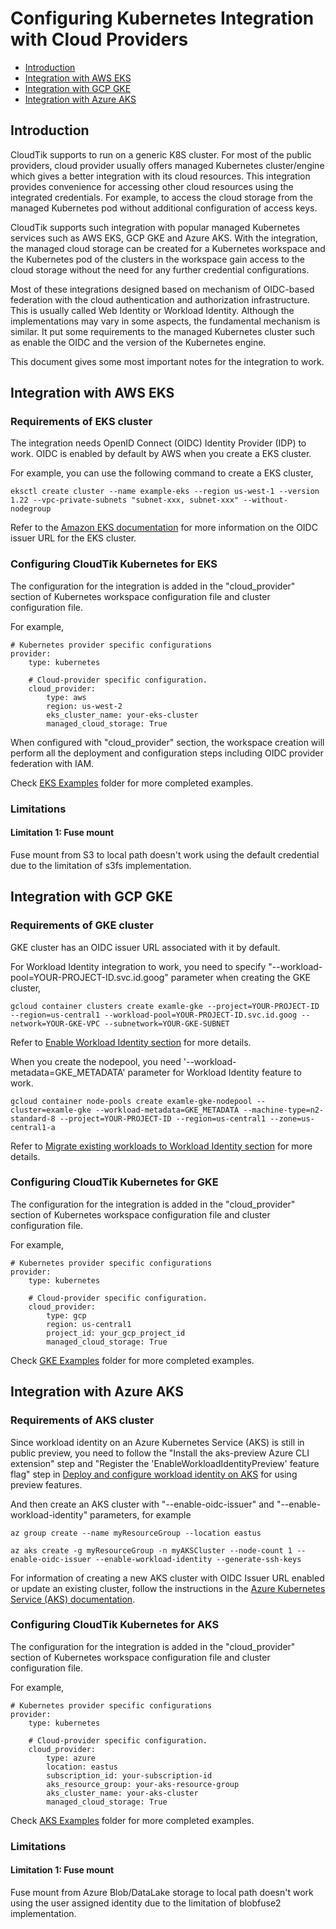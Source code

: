 # Configuring Kubernetes Integration with Cloud Providers

- [Introduction](#introduction)
- [Integration with AWS EKS](#integration-with-aws-eks)
- [Integration with GCP GKE](#integration-with-gcp-gke)
- [Integration with Azure AKS](#integration-with-azure-aks)

## Introduction
CloudTik supports to run on a generic K8S cluster. For most of the public providers,
cloud provider usually offers managed Kubernetes cluster/engine
which gives a better integration with its cloud resources. This integration provides convenience
for accessing other cloud resources using the integrated credentials.
For example, to access the cloud storage from the managed Kubernetes pod without additional
configuration of access keys.

CloudTik supports such integration with popular managed Kubernetes services
such as AWS EKS, GCP GKE and Azure AKS. With the integration, the managed cloud storage
can be created for a Kubernetes workspace and the Kubernetes pod of the clusters in the workspace
gain access to the cloud storage without the need for any further credential configurations.

Most of these integrations designed based on mechanism of OIDC-based federation with the
cloud authentication and authorization infrastructure. This is usually called Web Identity
or Workload Identity. Although the implementations may vary in some aspects, the fundamental
mechanism is similar. It put some requirements to the managed Kubernetes cluster such as
enable the OIDC and the version of the Kubernetes engine.

This document gives some most important notes for the integration to work. 

## Integration with AWS EKS

### Requirements of EKS cluster
The integration needs OpenID Connect (OIDC) Identity Provider (IDP) to work.
OIDC is enabled by default by AWS when you create a EKS cluster.

For example, you can use the following command to create a EKS cluster,

```
eksctl create cluster --name example-eks --region us-west-1 --version 1.22 --vpc-private-subnets "subnet-xxx, subnet-xxx" --without-nodegroup
```

Refer to the [Amazon EKS documentation](https://docs.aws.amazon.com/eks/latest/userguide/enable-iam-roles-for-service-accounts.html)
for more information on the OIDC issuer URL for the EKS cluster.

### Configuring CloudTik Kubernetes for EKS
The configuration for the integration is added in the "cloud_provider" section
of Kubernetes workspace configuration file and cluster configuration file.

For example,
```
# Kubernetes provider specific configurations
provider:
    type: kubernetes

    # Cloud-provider specific configuration.
    cloud_provider:
        type: aws
        region: us-west-2
        eks_cluster_name: your-eks-cluster
        managed_cloud_storage: True
```

When configured with "cloud_provider" section, the workspace creation
will perform all the deployment and configuration steps including OIDC provider
federation with IAM.

Check [EKS Examples](https://github.com/oap-project/cloudtik/tree/main/example/cluster/kubernetes/eks)
folder for more completed examples.

### Limitations
#### Limitation 1: Fuse mount 
Fuse mount from S3 to local path doesn't work using the default credential
due to the limitation of s3fs implementation.

## Integration with GCP GKE

### Requirements of GKE cluster
GKE cluster has an OIDC issuer URL associated with it by default.

For Workload Identity integration to work,
you need to specify "--workload-pool=YOUR-PROJECT-ID.svc.id.goog" parameter when creating the GKE cluster,

```
gcloud container clusters create examle-gke --project=YOUR-PROJECT-ID --region=us-central1 --workload-pool=YOUR-PROJECT-ID.svc.id.goog --network=YOUR-GKE-VPC --subnetwork=YOUR-GKE-SUBNET
```

Refer to [Enable Workload Identity section](https://cloud.google.com/kubernetes-engine/docs/how-to/workload-identity#enable)
for more details.

When you create the nodepool, you need '--workload-metadata=GKE_METADATA' parameter for Workload Identity feature to work.
```
gcloud container node-pools create examle-gke-nodepool --cluster=examle-gke --workload-metadata=GKE_METADATA --machine-type=n2-standard-8 --project=YOUR-PROJECT-ID --region=us-central1 --zone=us-central1-a
```
Refer to [Migrate existing workloads to Workload Identity section](https://cloud.google.com/kubernetes-engine/docs/how-to/workload-identity#migrate_applications_to)
for more details.

### Configuring CloudTik Kubernetes for GKE
The configuration for the integration is added in the "cloud_provider" section
of Kubernetes workspace configuration file and cluster configuration file.

For example,
```
# Kubernetes provider specific configurations
provider:
    type: kubernetes

    # Cloud-provider specific configuration.
    cloud_provider:
        type: gcp
        region: us-central1
        project_id: your_gcp_project_id
        managed_cloud_storage: True
```

Check [GKE Examples](https://github.com/oap-project/cloudtik/tree/main/example/cluster/kubernetes/gke)
folder for more completed examples.

## Integration with Azure AKS

### Requirements of AKS cluster
Since workload identity on an Azure Kubernetes Service (AKS) is still in public preview,
you need to follow the "Install the aks-preview Azure CLI extension" step and
"Register the 'EnableWorkloadIdentityPreview' feature flag" step in
[Deploy and configure workload identity on AKS](https://learn.microsoft.com/en-us/azure/aks/workload-identity-deploy-cluster)
for using preview features.

And then create an AKS cluster with "--enable-oidc-issuer" and "--enable-workload-identity" parameters, for example

```
az group create --name myResourceGroup --location eastus

az aks create -g myResourceGroup -n myAKSCluster --node-count 1 --enable-oidc-issuer --enable-workload-identity --generate-ssh-keys
```

For information of creating a new AKS cluster with OIDC Issuer URL enabled or update an existing cluster,
follow the instructions in the [Azure Kubernetes Service (AKS) documentation](https://learn.microsoft.com/en-us/azure/aks/cluster-configuration#oidc-issuer).

### Configuring CloudTik Kubernetes for AKS
The configuration for the integration is added in the "cloud_provider" section
of Kubernetes workspace configuration file and cluster configuration file.

For example,
```
# Kubernetes provider specific configurations
provider:
    type: kubernetes

    # Cloud-provider specific configuration.
    cloud_provider:
        type: azure
        location: eastus
        subscription_id: your-subscription-id
        aks_resource_group: your-aks-resource-group
        aks_cluster_name: your-aks-cluster
        managed_cloud_storage: True
```

Check [AKS Examples](https://github.com/oap-project/cloudtik/tree/main/example/cluster/kubernetes/aks)
folder for more completed examples.

### Limitations
#### Limitation 1: Fuse mount 
Fuse mount from Azure Blob/DataLake storage to local path doesn't work using the user assigned identity
due to the limitation of blobfuse2 implementation.
